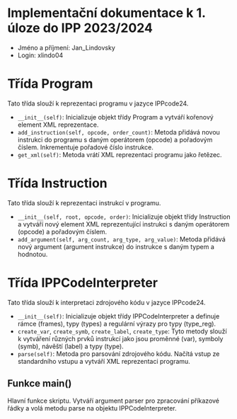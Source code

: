 # Implementační dokumentace k 1. úloze do IPP 2023/2024

- Jméno a příjmení: Jan_Lindovsky
- Login: xlindo04

# Třída Program

Tato třída slouží k reprezentaci programu v jazyce IPPcode24.

- `__init__(self)`: Inicializuje objekt třídy Program a vytváří kořenový element XML reprezentace.
- `add_instruction(self, opcode, order_count)`: Metoda přidává novou instrukci do programu s daným operátorem (opcode) a pořadovým číslem. Inkrementuje pořadové číslo instrukce.
- `get_xml(self)`: Metoda vrátí XML reprezentaci programu jako řetězec.

# Třída Instruction

Tato třída slouží k reprezentaci instrukcí v programu.

- `__init__(self, root, opcode, order)`: Inicializuje objekt třídy Instruction a vytváří nový element XML reprezentující instrukci s daným operátorem (opcode) a pořadovým číslem.
- `add_argument(self, arg_count, arg_type, arg_value)`: Metoda přidává nový argument (argument instrukce) do instrukce s daným typem a hodnotou.

# Třída IPPCodeInterpreter

Tato třída slouží k interpretaci zdrojového kódu v jazyce IPPcode24.

- `__init__(self)`: Inicializuje objekt třídy IPPCodeInterpreter a definuje rámce (frames), typy (types) a regulární výrazy pro typy (type_reg).
- `create_var`, `create_symb`, `create_label`, `create_type`: Tyto metody slouží k vytváření různých prvků instrukcí jako jsou proměnné (var), symboly (symb), návěští (label) a typy (type).
- `parse(self)`: Metoda pro parsování zdrojového kódu. Načítá vstup ze standardního vstupu a vytváří XML reprezentaci programu.

## Funkce main()

Hlavní funkce skriptu. Vytváří argument parser pro zpracování příkazové řádky a volá metodu parse na objektu IPPCodeInterpreter.
